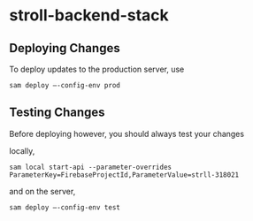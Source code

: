 # stroll-backend-stack

## Deploying Changes

To deploy updates to the production server, use

``sam deploy —-config-env prod``

## Testing Changes

Before deploying however, you should always test your changes

locally,

``sam local start-api --parameter-overrides ParameterKey=FirebaseProjectId,ParameterValue=strll-318021``

and on the server,

``sam deploy —-config-env test``
